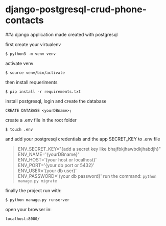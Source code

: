 # django-postgresql-crud-phone-contacts
##a django application made created with postgresql

first create your virtualenv

`$ python3 -m venv venv`

activate venv

`$ source venv/bin/activate`

then install requeriments

`$ pip install -r requirements.txt`

install postgresql, login and create the database

`CREATE DATABASE <yourDBname>;`

create a .env file in the root folder

`$ touch .env`

and add your postgresql credentials and the app SECRET_KEY to .env file

>ENV_SECRET_KEY="{add a secret key like bhajfbkjhawbdkjhabdjh}"\
ENV_NAME='{yourDBname}'\
ENV_HOST='{your host or localhost}'\
ENV_PORT='{your db port or 5432}'\
ENV_USER='{your db user}'\
ENV_PASSWORD='{your db password}'
run the command:
`python manage.py migrate`

finally the project run with: 

`$ python manage.py runserver`

open your browser in: 

`localhost:8000/`
